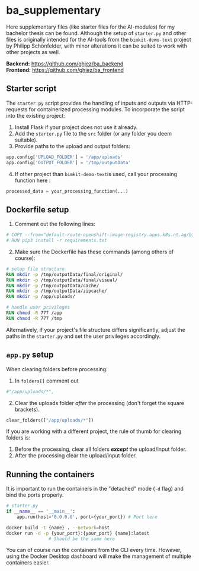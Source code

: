# ba_supplementary
Here supplementary files (like starter files for the AI-modules) for my bachelor thesis can be found. Although the setup of `starter.py` and other files is originally intended for the AI-tools from the `bimkit-demo-text` project by Philipp Schönfelder, with minor alterations it can be suited to work with other projects as well.

**Backend:** https://github.com/ghjez/ba_backend  
**Frontend:** https://github.com/ghjez/ba_frontend  

Starter script
---
The `starter.py` script provides the handling of inputs and outputs via HTTP-requests for containerized processing modules. To incorporate the script into the existing project:
1. Install Flask if your project does not use it already.
2. Add the `starter.py` file to the `src` folder (or any folder you deem suitable).
3. Provide paths to the upload and output folders: 
```python
app.config['UPLOAD_FOLDER'] = '/app/uploads'
app.config['OUTPUT_FOLDER'] = '/tmp/outputData'
```
4. If other project than `bimkit-demo-text`is used, call your processing function here :
```python
processed_data = your_processing_function(...)
```

Dockerfile setup
---
1. Comment out the following lines:
```python
# COPY --from="default-route-openshift-image-registry.apps.k8s.nt.ag/bimkit-ntag-portal/bimkit-starter:latest" /app .
# RUN pip3 install -r requirements.txt
```
2. Make sure the Dockerfile has these commands (among others of course):
```Dockerfile
# setup file structure
RUN mkdir -p /tmp/outputData/final/original/
RUN mkdir -p /tmp/outputData/final/visual/
RUN mkdir -p /tmp/outputData/cache/
RUN mkdir -p /tmp/outputData/zipcache/
RUN mkdir -p /app/uploads/

# handle user privileges
RUN chmod -R 777 /app
RUN chmod -R 777 /tmp
```

Alternatively, if your project's file structure differs significantly, adjust the paths in the `starter.py` and set the user privileges accordingly.

`app.py` setup
---
When clearing folders before processing:
1. In `folders[]` comment out 
```python 
#"/app/uploads/*",
```
2. Clear the uploads folder *after* the processing (don't forget the square brackets).
```python
clear_folders(["/app/uploads/*"])
```
If you are working with a different project, the rule of thumb for clearing folders is:
1. Before the processing, clear all folders ___except___ the upload/input folder. 
2. After the processing clear the upload/input folder.

Running the containers
---
It is important to run the containers in the "detached" mode (`-d` flag) and bind the ports properly.
```python
# starter.py
if __name__ == '__main__':
    app.run(host='0.0.0.0', port={your_port}) # Port here
```
```bash
docker build -t {name} . --network=host
docker run -d -p {your_port}:{your_port} {name}:latest 
                # Should be the same here
```
You can of course run the containers from the CLI every time. However, using the Docker Desktop dashboard will make the management of multiple containers easier.